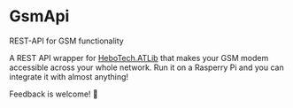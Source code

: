 # GsmApi
REST-API for GSM functionality

A REST API wrapper for [HeboTech.ATLib](https://github.com/hbjorgo/ATLib) that makes your GSM modem accessible across your whole network. Run it on a Rasperry Pi and you can integrate it with almost anything!

Feedback is welcome! 🙂
